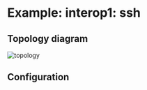 # Example: interop1: ssh

## **Topology diagram**

![topology](/img/intop1-ssh.tst.png)

## **Configuration**
